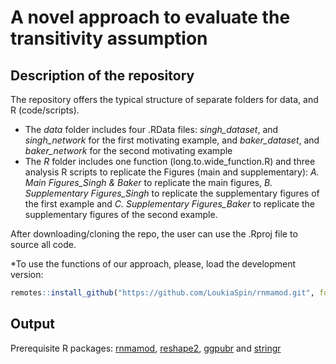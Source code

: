 # A novel approach to evaluate the transitivity assumption 

## Description of the repository

The repository offers the typical structure of separate folders for data, and R (code/scripts).
* The _data_ folder includes four .RData files: _singh_dataset_, and _singh_network_ for the first motivating example, and _baker_dataset_, and _baker_network_ for the second motivating example
* The _R_ folder includes one function (long.to.wide_function.R) and three analysis R scripts to replicate the Figures (main and supplementary): _A. Main Figures_Singh & Baker_ to replicate the main figures, _B. Supplementary Figures_Singh_ to replicate the supplementary figures of the first example and _C. Supplementary Figures_Baker_ to replicate the supplementary figures of the second example.

After downloading/cloning the repo, the user can use the .Rproj file to source all code.

*To use the functions of our approach, please, load the development version:
```r
remotes::install_github("https://github.com/LoukiaSpin/rnmamod.git", force = TRUE)
```

## Output 
Prerequisite R packages: [rnmamod](https://CRAN.R-project.org/package=rnmamod), [reshape2](https://CRAN.R-project.org/package=reshape2), [ggpubr](https://cran.r-project.org/web/packages/ggpubr/) and [stringr](https://CRAN.R-project.org/package=stringr)
